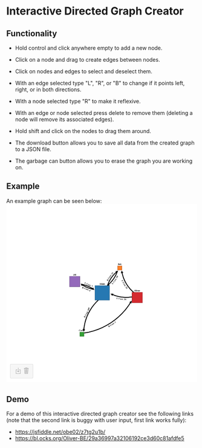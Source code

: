 # Interactive Directed Graph Creator
## Functionality 
* Hold control and click anywhere empty to add a new node.
* Click on a node and drag to create edges between nodes. 
* Click on nodes and edges to select and deselect them.
* With an edge selected type "L", "R", or "B" to change if it points left, right, or in both directions.
* With a node selected type "R" to make it reflexive.
* With an edge or node selected press delete to remove them (deleting a node will remove its associated edges). 
* Hold shift and click on the nodes to drag them around.

* The download button allows you to save all data from the created graph to a JSON file.
* The garbage can button allows you to erase the graph you are working on.

## Example
An example graph can be seen below:
![image](example.png)

## Demo
For a demo of this interactive directed graph creator see the following links (note that the second link is buggy with user input, first link works fully):
* https://jsfiddle.net/obe02/z7tg2u1b/
* https://bl.ocks.org/Oliver-BE/29a36997a32106192ce3d60c81afdfe5
